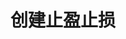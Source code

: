 ---
title: 创建止盈止损
position_number: 2.6
parameters:
  - name:
    content:
content_markdown: qweqweqweq
left_code_blocks:
  - code_block: 的方式地方玩儿玩儿玩儿
    title: 请求
    language: json
right_code_blocks:
  - code_block:
    title:
    language:
---